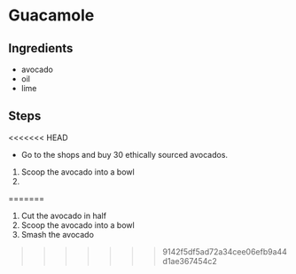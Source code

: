 # Guacamole

## Ingredients

- avocado
- oil
- lime

## Steps

<<<<<<< HEAD
- Go to the shops and buy 30 ethically sourced avocados.
1. Scoop the avocado into a bowl
2. 
=======
1. Cut the avocado in half
2. Scoop the avocado into a bowl
3. Smash the avocado
>>>>>>> 9142f5df5ad72a34cee06efb9a44d1ae367454c2

